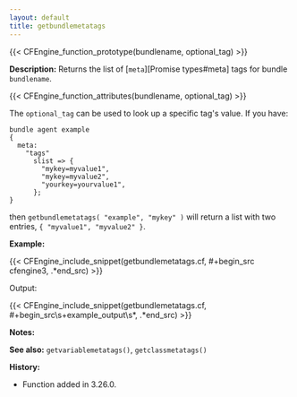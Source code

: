 ```yaml
---
layout: default
title: getbundlemetatags
---
```


{{< CFEngine_function_prototype(bundlename, optional_tag) >}}

**Description:** Returns the list of [`meta`][Promise types#meta] tags for bundle `bundlename`.

{{< CFEngine_function_attributes(bundlename, optional_tag) >}}

The `optional_tag` can be used to look up a specific tag's value.
If you have:

```cf3
bundle agent example
{
  meta:
    "tags"
      slist => {
        "mykey=myvalue1",
        "mykey=myvalue2",
        "yourkey=yourvalue1",
      };
}
```

then `getbundlemetatags( "example", "mykey" )` will return a list with two entries, `{ "myvalue1",
"myvalue2" }`.

**Example:**

{{< CFEngine_include_snippet(getbundlemetatags.cf, #\+begin_src cfengine3, .*end_src) >}}

Output:

{{< CFEngine_include_snippet(getbundlemetatags.cf, #\+begin_src\s+example_output\s*, .*end_src) >}}

**Notes:**

**See also:** `getvariablemetatags()`, `getclassmetatags()`

**History:**

- Function added in 3.26.0.
